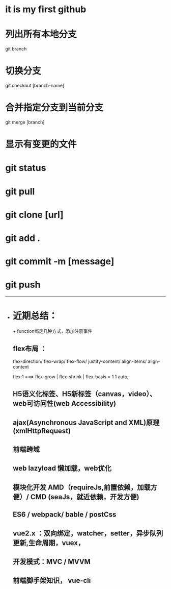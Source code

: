 # it is my first github
# 列出所有本地分支
git branch
# 切换分支
git checkout [branch-name]
# 合并指定分支到当前分支
git merge [branch]
# 显示有变更的文件
# git status

<h1> git pull </h1>
<h1> git clone [url] </h1>
<h1> git add . </h1>
<h1> git commit -m [message]  </h1>
<h1> git push </h1>

------------------------------------------------------------
 - <h1>近期总结：</h1>
   + <js 原型链以及继承:
       _proto_, new , object.create
    <h2>function绑定几种方式，添加注册事件</h2>
    <h2>flex布局 ：</h2>
        <p>flex-direction/ flex-wrap/ flex-flow/ justify-content/ align-items/ align-content</p>
        <p>flex:1 ===>   flex-grow |  flex-shrink | flex-basis = 1 1 auto;</p>
    <h2>H5语义化标签、H5新标签（canvas，video）、web可访问性(web Accessibility)</h2>
    <h2>ajax(Asynchronous JavaScript and XML)原理(xmlHttpRequest)</h2>
    <h2>前端跨域</h2>
    <h2>web lazyload 懒加载，web优化</h2>
    <h2>模块化开发 AMD（requireJs,前置依赖，加载方便）/ CMD (seaJs，就近依赖，开发方便)</h2>
    <h2>ES6 / webpack/ bable / postCss</h2>
    <h2>vue2.x ：双向绑定，watcher，setter，异步队列更新,生命周期，vuex，</h2>
    <h2>开发模式：MVC / MVVM </h2>
    <h2>前端脚手架知识， vue-cli  </h2>
